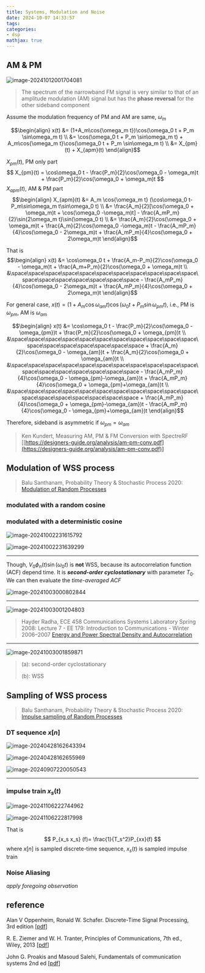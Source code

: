 ```yaml
---
title: Systems, Modulation and Noise
date: 2024-10-07 14:33:57
tags:
categories:
- dsp
mathjax: true
---
```



## AM & PM

![image-20241012001704081](comm/image-20241012001704081.png)

> The spectrum of the narrowband FM signal is very similar to that of an amplitude modulation (AM) signal but has the **phase reversal** for the other sideband component

Assume the modulation frequency of PM and AM are same, $\omega_m$

$$\begin{align}
x(t) &= (1+A_m\cos{\omega_m t})\cos(\omega_0 t + P_m \sin\omega_m t) \\
&= \cos(\omega_0 t + P_m \sin\omega_m t) + A_m\cos{\omega_m t}\cos(\omega_0 t + P_m \sin\omega_m t) \\
&= X_{pm}(t) + X_{apm}(t)
\end{align}$$

$X_{pm}(t)$, PM only part
$$
X_{pm}(t) = \cos\omega_0 t - \frac{P_m}{2}\cos(\omega_0 - \omega_m)t + \frac{P_m}{2}\cos(\omega_0 + \omega_m)t
$$
$X_{apm}(t)$, AM & PM part
$$\begin{align}
X_{apm}(t) &= A_m \cos{\omega_m t} (\cos\omega_0 t-P_m\sin\omega_m t\sin\omega_0 t) \\
&= \frac{A_m}{2}[\cos(\omega_0 + \omega_m)t + \cos(\omega_0 -\omega_m)t] - \frac{A_mP_m}{2}\sin(2\omega_m t)\sin(\omega_0 t) \\
&= \frac{A_m}{2}\cos(\omega_0 + \omega_m)t + \frac{A_m}{2}\cos(\omega_0 -\omega_m)t - \frac{A_mP_m}{4}\cos(\omega_0 - 2\omega_m)t + \frac{A_mP_m}{4}\cos(\omega_0 + 2\omega_m)t
\end{align}$$

That is
$$\begin{align}
x(t) &=  \cos\omega_0 t + \frac{A_m-P_m}{2}\cos(\omega_0 - \omega_m)t + \frac{A_m+P_m}{2}\cos(\omega_0 + \omega_m)t \\
&\space\space\space\space\space\space\space\space\space\space\space\space\space\space\space\space\space\space - \frac{A_mP_m}{4}\cos(\omega_0 - 2\omega_m)t + \frac{A_mP_m}{4}\cos(\omega_0 + 2\omega_m)t
\end{align}$$



For general case, $x(t) = (1+A_m\cos{\omega_{am} t})\cos(\omega_0 t + P_m \sin\omega_{pm} t)$, i.e., PM is $\omega_{pm}$, AM is $\omega_{am}$

$$\begin{align}
x(t) &=  \cos\omega_0 t - \frac{P_m}{2}\cos(\omega_0 - \omega_{pm})t + \frac{P_m}{2}\cos(\omega_0 + \omega_{pm})t \\
&\space\space\space\space\space\space\space\space\space\space\space\space\space\space\space\space\space\space + \frac{A_m}{2}\cos(\omega_0 - \omega_{am})t + \frac{A_m}{2}\cos(\omega_0 + \omega_{am})t \\
&\space\space\space\space\space\space\space\space\space\space\space\space\space\space\space\space\space\space - \frac{A_mP_m}{4}\cos(\omega_0 - \omega_{pm}-\omega_{am})t + \frac{A_mP_m}{4}\cos(\omega_0 + \omega_{pm}+\omega_{am})t \\
&\space\space\space\space\space\space\space\space\space\space\space\space\space\space\space\space\space\space + \frac{A_mP_m}{4}\cos(\omega_0 + \omega_{pm}-\omega_{am})t - \frac{A_mP_m}{4}\cos(\omega_0 - \omega_{pm}+\omega_{am})t
\end{align}$$


Therefore, sideband is asymmetric if $\omega_{pm} = \omega_{am}$


> Ken Kundert, Measuring AM, PM & FM Conversion with SpectreRF [[https://designers-guide.org/analysis/am-pm-conv.pdf](https://designers-guide.org/analysis/am-pm-conv.pdf)]





## Modulation of WSS process

> Balu Santhanam, Probability Theory & Stochastic Process 2020: [Modulation of Random Processes](https://ece-research.unm.edu/bsanthan/ece541/mod.pdf)

### modulated with a random cosine



### modulated with a deterministic cosine


![image-20241002231615792](comm/image-20241002231615792.png)

![image-20241002231639299](comm/image-20241002231639299.png)



---

Though, $V_0\phi _n(t) \sin(\omega_0 t)$ is **not** WSS, because its autocorrelation function (ACF) depend time.  It is ***second-order cyclostationary*** with parameter $T_0$. We can then evaluate the *time-averaged ACF*

![image-20241003000802844](comm/image-20241003000802844.png)


---

![image-20241003001204803](comm/image-20241003001204803.png)

> Hayder Radha, ECE 458 Communications Systems Laboratory Spring 2008: Lecture 7 - EE 179: Introduction to Communications - Winter 2006–2007 [Energy and Power Spectral Density and Autocorrelation](https://www.egr.msu.edu/classes/ece458/radha/ss07Keyur/Lab-Handouts/PSDESDetc.pdf)



---

![image-20241003001859871](comm/image-20241003001859871.png)

> (a): second-order cyclostationary
>
> (b): WSS





## Sampling of WSS process

> Balu Santhanam, Probability Theory & Stochastic Process 2020: [Impulse sampling of Random Processes](https://ece-research.unm.edu/bsanthan/ece541/impulse_sampling_of_random_signals.pdf)



### DT sequence $x[n]$
![image-20240428162643394](comm/image-20240428162643394.png)

![image-20240428162655969](comm/image-20240428162655969.png)

![image-20240907220050543](comm/image-20240907220050543.png)



---

### impulse train $x_s(t)$

![image-20241106222744962](comm/image-20241106222744962.png)

![image-20241106222817998](comm/image-20241106222817998.png)


That is
$$
P_{x_s x_s} (f)= \frac{1}{T_s^2}P_{xx}(f)
$$
where $x[n]$ is sampled discrete-time sequence, $x_s(t)$ is sampled impulse train

### Noise Aliasing

*apply foregoing observation*



## reference

Alan V Oppenheim, Ronald W. Schafer. Discrete-Time Signal Processing, 3rd edition [[pdf](https://file.fouladi.ir/courses/dsp/books/%28Prentice-Hall%20Signal%20Processing%20Series%29%20Alan%20V.%20Oppenheim%2C%20Ronald%20W.%20Schafer-Discrete-Time%20Signal%20Processing-Prentice%20Hall%20%282009%29.pdf)]

R. E. Ziemer and W. H. Tranter, Principles of Communications, 7th ed., Wiley, 2013 [[pdf](https://physicaeducator.wordpress.com/wp-content/uploads/2018/03/principles-of-communications-7th-edition-ziemer.pdf)]

John G. Proakis and Masoud Salehi, Fundamentals of communication systems 2nd ed [[pdf](http://www.pce-fet.com/common/library/books/51/9492_[John_G._Proakis,_Masoud_Salehi]_Fundamentals_of_C(b-ok.org).pdf)]
